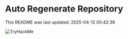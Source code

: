 # Auto Regenerate Repository

This README was last updated: 2025-04-12 00:42:39

 ![TryHackMe](https://tryhackme.com/badge/533634)